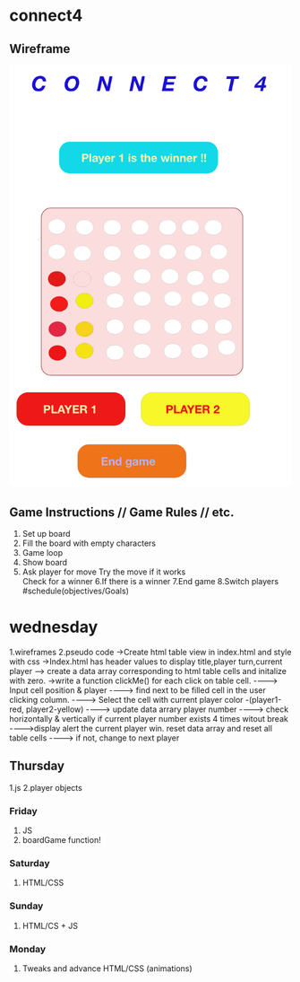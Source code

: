 # connect4



## Wireframe

![wireframe](./Screen%20Shot%202020-03-11%20at%201.24.40%20PM.png)



## Game Instructions // Game Rules // etc. 
1. Set up board
2. Fill the board with empty characters       
3. Game loop
4. Show board
5. Ask player for move
Try the move
if it works  
Check for a winner 
6.If there is a winner 
7.End game
8.Switch players
#schedule(objectives/Goals)
# wednesday
1.wireframes
2.pseudo code
    ->Create html table view in index.html and style with css
    ->Index.html  has header values to display title,player turn,current player
    --> create a data array corresponding to html table cells and initalize with zero.
    ->write a function clickMe() for each click on table cell.
    ----> Input cell position & player
    ----> find next to be filled cell in the user clicking column.
    ----> Select the cell with current player color -(player1-red, player2-yellow)
    ----> update data arrary player number
    ----> check horizontally & vertically if current player number exists 4 times witout break 
        ---->display alert the current player win. reset data array and reset all table cells
    ----> if not, change to next player
   
   

   

## Thursday
1.js
2.player objects

### Friday
1. JS
2. boardGame function! 

### Saturday
1. HTML/CSS

### Sunday
1. HTML/CS + JS

### Monday
1. Tweaks and advance HTML/CSS (animations)
